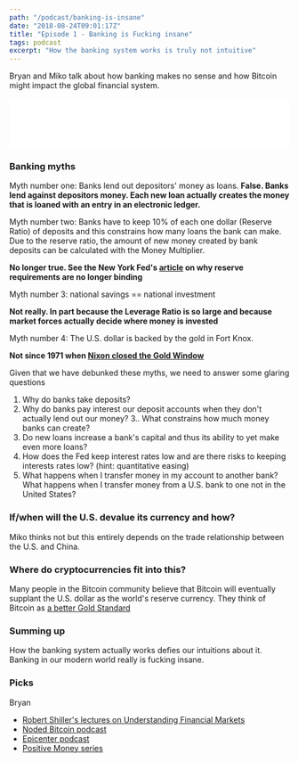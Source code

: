 ```yaml
---
path: "/podcast/banking-is-insane"
date: "2018-08-24T09:01:17Z"
title: "Episode 1 - Banking is Fucking insane"
tags: podcast
excerpt: "How the banking system works is truly not intuitive"
---
```


Bryan and Miko talk about how banking makes no sense and how Bitcoin might impact the global financial system.

<iframe style="border: none" src="//html5-player.libsyn.com/embed/episode/id/6963446/height/90/theme/custom/autoplay/no/autonext/no/thumbnail/yes/preload/no/no_addthis/no/direction/backward/render-playlist/no/custom-color/87A93A/" height="90" width="100%" scrolling="no"  allowfullscreen webkitallowfullscreen mozallowfullscreen oallowfullscreen msallowfullscreen></iframe>

### Banking myths

Myth number one: Banks lend out depositors' money as loans. <strong>False. Banks lend against depositors money. Each new loan actually creates the money that is loaned with an entry in an electronic ledger.</strong>


Myth number two: Banks have to keep 10% of each one dollar (Reserve Ratio) of 
deposits and this constrains how many loans the bank can make. Due to the
reserve ratio, the amount of new money created by bank deposits
can be calculated with the Money Multiplier.

<strong>No longer true. See the New York Fed's [article](https://www.newyorkfed.org/research/epr/02v08n1/0205benn/0205benn.html) on why reserve requirements are no longer binding</strong>

Myth number 3: national savings == national investment

<strong>Not really. In part because the Leverage Ratio is so large and because market forces
actually decide where money is invested</strong>

Myth number 4: The U.S. dollar is backed by the gold in Fort Knox.

<strong>Not since 1971 when [Nixon closed the Gold Window](https://mises.org/wire/today-1971-president-nixon-closes-gold-window)</strong>

Given that we have debunked these myths, we need to answer some glaring questions

1. Why do banks take deposits?
2. Why do banks pay interest our deposit accounts when they don't actually lend out our money?
3.. What constrains how much money banks can create?
4. Do new loans increase a bank's capital and thus its ability to yet 
make even more loans?
5. How does the Fed keep interest rates low and are there risks to keeping interests rates low? (hint: quantitative easing)
6. What happens when I transfer money in my account to another bank? What happens when
I transfer money from a U.S. bank to one not in the United States?

### If/when will the U.S. devalue its currency and how?

Miko thinks not but this entirely depends on the trade relationship between the U.S. and China.


### Where do cryptocurrencies fit into this?

Many people in the Bitcoin community believe that Bitcoin will eventually supplant the U.S. dollar
as the world's reserve currency. They think of Bitcoin as [a better Gold Standard](https://www.amazon.com/Bitcoin-Standard-Decentralized-Alternative-Central/dp/1119473861)

### Summing up

How the banking system actually works defies our intuitions about it. Banking in our modern world really
is fucking insane.

### Picks

Bryan

* [Robert Shiller's lectures on Understanding Financial Markets](https://www.youtube.com/watch?v=WQui_3Hpmmc&list=PL8FB14A2200B87185)
* [Noded Bitcoin podcast](https://noded.org/)
* [Epicenter podcast](https://epicenter.tv/)
* [Positive Money series](https://www.youtube.com/user/PositiveMoneyUK)



